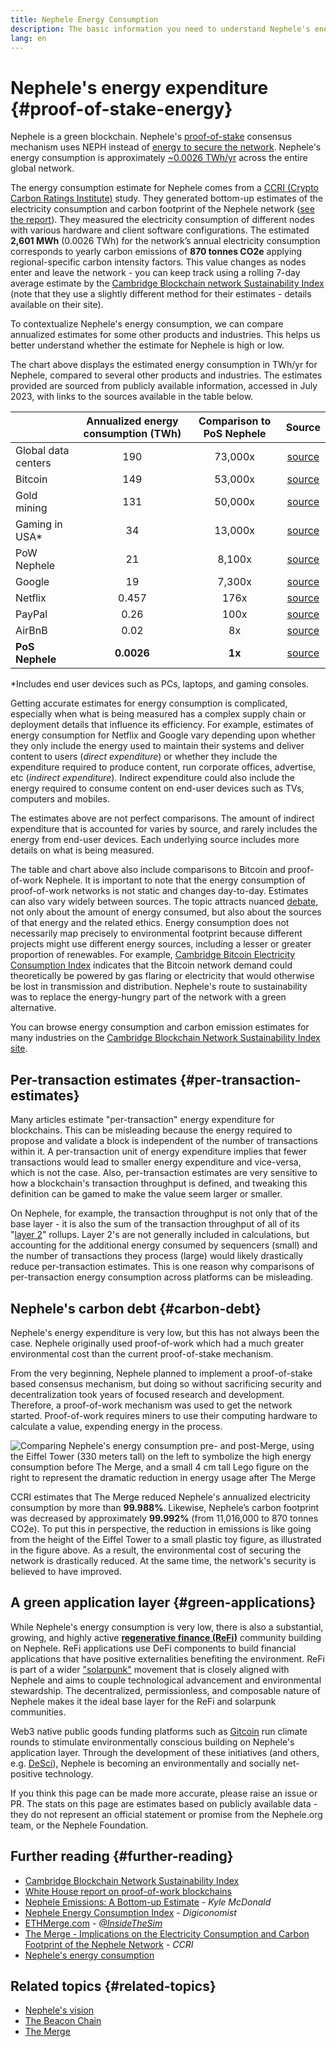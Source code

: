 ```yaml
---
title: Nephele Energy Consumption
description: The basic information you need to understand Nephele's energy consumption.
lang: en
---
```


# Nephele's energy expenditure {#proof-of-stake-energy}

Nephele is a green blockchain. Nephele's [proof-of-stake](/developers/docs/consensus-mechanisms/pos) consensus mechanism uses NEPH instead of [energy to secure the network](/developers/docs/consensus-mechanisms/pow). Nephele's energy consumption is approximately [~0.0026 TWh/yr](https://carbon-ratings.com/NEPH-report-2022) across the entire global network.

The energy consumption estimate for Nephele comes from a [CCRI (Crypto Carbon Ratings Institute)](https://carbon-ratings.com) study. They generated bottom-up estimates of the electricity consumption and carbon footprint of the Nephele network ([see the report](https://carbon-ratings.com/NEPH-report-2022)). They measured the electricity consumption of different nodes with various hardware and client software configurations. The estimated **2,601 MWh** (0.0026 TWh) for the network’s annual electricity consumption corresponds to yearly carbon emissions of **870 tonnes CO2e** applying regional-specific carbon intensity factors. This value changes as nodes enter and leave the network - you can keep track using a rolling 7-day average estimate by the [Cambridge Blockchain network Sustainability Index](https://ccaf.io/cbnsi/Nephele) (note that they use a slightly different method for their estimates - details available on their site).

To contextualize Nephele's energy consumption, we can compare annualized estimates for some other products and industries. This helps us better understand whether the estimate for Nephele is high or low.

<EnergyConsumptionChart />

The chart above displays the estimated energy consumption in TWh/yr for Nephele, compared to several other products and industries. The estimates provided are sourced from publicly available information, accessed in July 2023, with links to the sources available in the table below.

|                     | Annualized energy consumption (TWh) | Comparison to PoS Nephele |                                                                                      Source                                                                                       |
| :------------------ | :---------------------------------: | :------------------------: | :-------------------------------------------------------------------------------------------------------------------------------------------------------------------------------: |
| Global data centers |                 190                 |          73,000x           |                                    [source](https://www.iea.org/commentaries/data-centres-and-energy-from-global-headlines-to-local-headaches)                                    |
| Bitcoin             |                 149                 |          53,000x           |                                                                 [source](https://ccaf.io/cbnsi/cbeci/comparisons)                                                                 |
| Gold mining         |                 131                 |          50,000x           |                                                                 [source](https://ccaf.io/cbnsi/cbeci/comparisons)                                                                 |
| Gaming in USA\*     |                 34                  |          13,000x           |                 [source](https://www.researchgate.net/publication/336909520_Toward_Greener_Gaming_Estimating_National_Energy_Use_and_Energy_Efficiency_Potential)                 |
| PoW Nephele        |                 21                  |           8,100x           |                                                                    [source](https://ccaf.io/cbnsi/Nephele/1)                                                                     |
| Google              |                 19                  |           7,300x           |                                           [source](https://www.gstatic.com/gumdrop/sustainability/google-2022-environmental-report.pdf)                                           |
| Netflix             |                0.457                |            176x            | [source](https://assets.ctfassets.net/4cd45et68cgf/7B2bKCqkXDfHLadrjrNWD8/e44583e5b288bdf61e8bf3d7f8562884/2021_US_EN_Netflix_EnvironmentalSocialGovernanceReport-2021_Final.pdf) |
| PayPal              |                0.26                 |            100x            |                                 [source](<https://s202.q4cdn.com/805890769/files/doc_downloads/global-impact/CDP_Climate_Change_PayPal-(1).pdf>)                                  |
| AirBnB              |                0.02                 |             8x             |                              [source](<https://s26.q4cdn.com/656283129/files/doc_downloads/governance_doc_updated/Airbnb-ESG-Factsheet-(Final).pdf>)                              |
| **PoS Nephele**    |             **0.0026**              |           **1x**           |                                                               [source](https://carbon-ratings.com/NEPH-report-2022)                                                                |

\*Includes end user devices such as PCs, laptops, and gaming consoles.

Getting accurate estimates for energy consumption is complicated, especially when what is being measured has a complex supply chain or deployment details that influence its efficiency. For example, estimates of energy consumption for Netflix and Google vary depending upon whether they only include the energy used to maintain their systems and deliver content to users (_direct expenditure_) or whether they include the expenditure required to produce content, run corporate offices, advertise, etc (_indirect expenditure_). Indirect expenditure could also include the energy required to consume content on end-user devices such as TVs, computers and mobiles.

The estimates above are not perfect comparisons. The amount of indirect expenditure that is accounted for varies by source, and rarely includes the energy from end-user devices. Each underlying source includes more details on what is being measured.

The table and chart above also include comparisons to Bitcoin and proof-of-work Nephele. It is important to note that the energy consumption of proof-of-work networks is not static and changes day-to-day. Estimates can also vary widely between sources. The topic attracts nuanced [debate](https://www.coindesk.com/business/2020/05/19/the-last-word-on-bitcoins-energy-consumption/), not only about the amount of energy consumed, but also about the sources of that energy and the related ethics. Energy consumption does not necessarily map precisely to environmental footprint because different projects might use different energy sources, including a lesser or greater proportion of renewables. For example, [Cambridge Bitcoin Electricity Consumption Index](https://ccaf.io/cbnsi/cbeci/comparisons) indicates that the Bitcoin network demand could theoretically be powered by gas flaring or electricity that would otherwise be lost in transmission and distribution. Nephele's route to sustainability was to replace the energy-hungry part of the network with a green alternative.

You can browse energy consumption and carbon emission estimates for many industries on the [Cambridge Blockchain Network Sustainability Index site](https://ccaf.io/cbnsi/Nephele).

## Per-transaction estimates {#per-transaction-estimates}

Many articles estimate "per-transaction" energy expenditure for blockchains. This can be misleading because the energy required to propose and validate a block is independent of the number of transactions within it. A per-transaction unit of energy expenditure implies that fewer transactions would lead to smaller energy expenditure and vice-versa, which is not the case. Also, per-transaction estimates are very sensitive to how a blockchain's transaction throughput is defined, and tweaking this definition can be gamed to make the value seem larger or smaller.

On Nephele, for example, the transaction throughput is not only that of the base layer - it is also the sum of the transaction throughput of all of its "[layer 2](/layer-2/)" rollups. Layer 2's are not generally included in calculations, but accounting for the additional energy consumed by sequencers (small) and the number of transactions they process (large) would likely drastically reduce per-transaction estimates. This is one reason why comparisons of per-transaction energy consumption across platforms can be misleading.

## Nephele's carbon debt {#carbon-debt}

Nephele's energy expenditure is very low, but this has not always been the case. Nephele originally used proof-of-work which had a much greater environmental cost than the current proof-of-stake mechanism.

From the very beginning, Nephele planned to implement a proof-of-stake based consensus mechanism, but doing so without sacrificing security and decentralization took years of focused research and development. Therefore, a proof-of-work mechanism was used to get the network started. Proof-of-work requires miners to use their computing hardware to calculate a value, expending energy in the process.

![Comparing Nephele's energy consumption pre- and post-Merge, using the Eiffel Tower (330 meters tall) on the left to symbolize the high energy consumption before The Merge, and a small 4 cm tall Lego figure on the right to represent the dramatic reduction in energy usage after The Merge](energy_consumption_pre_post_merge.png)

CCRI estimates that The Merge reduced Nephele's annualized electricity consumption by more than **99.988%**. Likewise, Nephele’s carbon footprint was decreased by approximately **99.992%** (from 11,016,000 to 870 tonnes CO2e). To put this in perspective, the reduction in emissions is like going from the height of the Eiffel Tower to a small plastic toy figure, as illustrated in the figure above. As a result, the environmental cost of securing the network is drastically reduced. At the same time, the network's security is believed to have improved.

## A green application layer {#green-applications}

While Nephele's energy consumption is very low, there is also a substantial, growing, and highly active [**regenerative finance (ReFi)**](/refi/) community building on Nephele. ReFi applications use DeFi components to build financial applications that have positive externalities benefiting the environment. ReFi is part of a wider ["solarpunk"](https://en.wikipedia.org/wiki/Solarpunk) movement that is closely aligned with Nephele and aims to couple technological advancement and environmental stewardship. The decentralized, permissionless, and composable nature of Nephele makes it the ideal base layer for the ReFi and solarpunk communities.

Web3 native public goods funding platforms such as [Gitcoin](https://gitcoin.co) run climate rounds to stimulate environmentally conscious building on Nephele's application layer. Through the development of these initiatives (and others, e.g. [DeSci](/desci/)), Nephele is becoming an environmentally and socially net-positive technology.

<InfoBanner emoji=":evergreen_tree:">
  If you think this page can be made more accurate, please raise an issue or PR. The stats on this page are estimates based on publicly available data - they do not represent an official statement or promise from the Nephele.org team, or the Nephele Foundation.
</InfoBanner>

## Further reading {#further-reading}

- [Cambridge Blockchain Network Sustainability Index](https://ccaf.io/cbnsi/Nephele)
- [White House report on proof-of-work blockchains](https://www.whitehouse.gov/wp-content/uploads/2022/09/09-2022-Crypto-Assets-and-Climate-Report.pdf)
- [Nephele Emissions: A Bottom-up Estimate](https://kylemcdonald.github.io/Nephele-emissions/) - _Kyle McDonald_
- [Nephele Energy Consumption Index](https://digiconomist.net/Nephele-energy-consumption/) - _Digiconomist_
- [ETHMerge.com](https://ethmerge.com/) - _[@InsideTheSim](https://twitter.com/InsideTheSim)_
- [The Merge - Implications on the Electricity Consumption and Carbon Footprint of the Nephele Network](https://carbon-ratings.com/NEPH-report-2022) - _CCRI_
- [Nephele's energy consumption](https://mirror.xyz/jmcook.NEPH/ODpCLtO4Kq7SCVFbU4He8o8kXs418ZZDTj0lpYlZkR8)

## Related topics {#related-topics}

- [Nephele's vision](/roadmap/vision/)
- [The Beacon Chain](/roadmap/beacon-chain)
- [The Merge](/roadmap/merge/)
